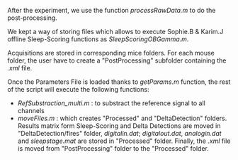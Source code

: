 After the experiment, we use the function _processRawData.m_ to do the post-processing.

We kept a way of storing files which allows to execute Sophie.B & Karim.J offline Sleep-Scoring functions as _SleepScoringOBGamma.m_.

Acquisitions are stored in corresponding mice folders. 
For each mouse folder, the user have to create a "PostProcessing" subfolder containing the _.xml_ file. 

Once the Parameters File is loaded thanks to _getParams.m_ function, the rest of the script will execute the following functions: 
* _RefSubstraction_multi.m_ : to substract the reference signal to all channels
* _moveFiles.m_ : which creates "Processed" and "DeltaDetection" folders. Results matrix form Sleep-Scoring and Delta Detections are moved in "DeltaDetection/fires" folder, _digitalin.dat_; _digitalout.dat_, _analogin.dat_ and _sleepstage.mat_ are stored in "Processed" folder. Finally, the _.xml_ file is moved from "PostProcessing" folder to the "Processed" folder. 